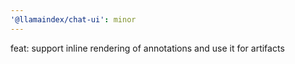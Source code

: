 ```yaml
---
'@llamaindex/chat-ui': minor
---
```


feat: support inline rendering of annotations and use it for artifacts
